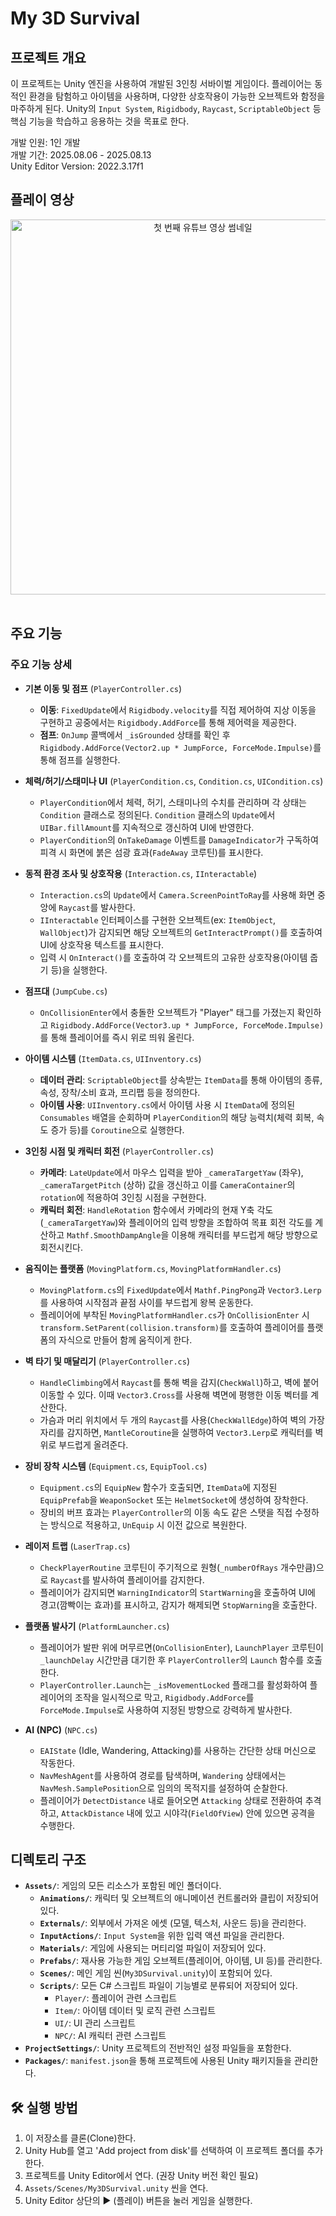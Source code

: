 # My 3D Survival

## 프로젝트 개요

이 프로젝트는 Unity 엔진을 사용하여 개발된 3인칭 서바이벌 게임이다. 플레이어는 동적인 환경을 탐험하고 아이템을 사용하며, 다양한 상호작용이 가능한 오브젝트와 함정을 마주하게 된다. Unity의 `Input System`, `Rigidbody`, `Raycast`, `ScriptableObject` 등 핵심 기능을 학습하고 응용하는 것을 목표로 한다.

개발 인원: 1인 개발
<br>
개발 기간: 2025.08.06 - 2025.08.13
<br>
Unity Editor Version: 2022.3.17f1

## 플레이 영상

<div align="center">

  <a href="https://www.youtube.com/watch?v=v-1ZMxP9bqI">
    <img src="https://img.youtube.com/vi/v-1ZMxP9bqI/maxresdefault.jpg" width="600" alt="첫 번째 유튜브 영상 썸네일">
  </a>
</div>

<br>

## 주요 기능

### 주요 기능 상세

-   **기본 이동 및 점프** (`PlayerController.cs`)
    -   **이동**: `FixedUpdate`에서 `Rigidbody.velocity`를 직접 제어하여 지상 이동을 구현하고 공중에서는 `Rigidbody.AddForce`를 통해 제어력을 제공한다.
    -   **점프**: `OnJump` 콜백에서 `_isGrounded` 상태를 확인 후 `Rigidbody.AddForce(Vector2.up * JumpForce, ForceMode.Impulse)`를 통해 점프를 실행한다.

-   **체력/허기/스태미나 UI** (`PlayerCondition.cs`, `Condition.cs`, `UICondition.cs`)
    -   `PlayerCondition`에서 체력, 허기, 스태미나의 수치를 관리하며 각 상태는 `Condition` 클래스로 정의된다. `Condition` 클래스의 `Update`에서 `UIBar.fillAmount`를 지속적으로 갱신하여 UI에 반영한다.
    -   `PlayerCondition`의 `OnTakeDamage` 이벤트를 `DamageIndicator`가 구독하여 피격 시 화면에 붉은 섬광 효과(`FadeAway` 코루틴)를 표시한다.

-   **동적 환경 조사 및 상호작용** (`Interaction.cs`, `IInteractable`)
    -   `Interaction.cs`의 `Update`에서 `Camera.ScreenPointToRay`를 사용해 화면 중앙에 `Raycast`를 발사한다.
    -   `IInteractable` 인터페이스를 구현한 오브젝트(ex: `ItemObject`, `WallObject`)가 감지되면 해당 오브젝트의 `GetInteractPrompt()`를 호출하여 UI에 상호작용 텍스트를 표시한다.
    -   입력 시 `OnInteract()`를 호출하여 각 오브젝트의 고유한 상호작용(아이템 줍기 등)을 실행한다.

-   **점프대** (`JumpCube.cs`)
    -   `OnCollisionEnter`에서 충돌한 오브젝트가 "Player" 태그를 가졌는지 확인하고 `Rigidbody.AddForce(Vector3.up * JumpForce, ForceMode.Impulse)`를 통해 플레이어를 즉시 위로 띄워 올린다.

-   **아이템 시스템** (`ItemData.cs`, `UIInventory.cs`)
    -   **데이터 관리**: `ScriptableObject`를 상속받는 `ItemData`를 통해 아이템의 종류, 속성, 장착/소비 효과, 프리팹 등을 정의한다.
    -   **아이템 사용**: `UIInventory.cs`에서 아이템 사용 시 `ItemData`에 정의된 `Consumables` 배열을 순회하며 `PlayerCondition`의 해당 능력치(체력 회복, 속도 증가 등)를 `Coroutine`으로 실행한다.

-   **3인칭 시점 및 캐릭터 회전** (`PlayerController.cs`)
    -   **카메라**: `LateUpdate`에서 마우스 입력을 받아 `_cameraTargetYaw` (좌우), `_cameraTargetPitch` (상하) 값을 갱신하고 이를 `CameraContainer`의 `rotation`에 적용하여 3인칭 시점을 구현한다.
    -   **캐릭터 회전**: `HandleRotation` 함수에서 카메라의 현재 Y축 각도(`_cameraTargetYaw`)와 플레이어의 입력 방향을 조합하여 목표 회전 각도를 계산하고 `Mathf.SmoothDampAngle`을 이용해 캐릭터를 부드럽게 해당 방향으로 회전시킨다.

-   **움직이는 플랫폼** (`MovingPlatform.cs`, `MovingPlatformHandler.cs`)
    -   `MovingPlatform.cs`의 `FixedUpdate`에서 `Mathf.PingPong`과 `Vector3.Lerp`를 사용하여 시작점과 끝점 사이를 부드럽게 왕복 운동한다.
    -   플레이어에 부착된 `MovingPlatformHandler.cs`가 `OnCollisionEnter` 시 `transform.SetParent(collision.transform)`를 호출하여 플레이어를 플랫폼의 자식으로 만들어 함께 움직이게 한다.

-   **벽 타기 및 매달리기** (`PlayerController.cs`)
    -   `HandleClimbing`에서 `Raycast`를 통해 벽을 감지(`CheckWall`)하고, 벽에 붙어 이동할 수 있다. 이때 `Vector3.Cross`를 사용해 벽면에 평행한 이동 벡터를 계산한다.
    -   가슴과 머리 위치에서 두 개의 `Raycast`를 사용(`CheckWallEdge`)하여 벽의 가장자리를 감지하면, `MantleCoroutine`을 실행하여 `Vector3.Lerp`로 캐릭터를 벽 위로 부드럽게 올려준다.

-   **장비 장착 시스템** (`Equipment.cs`, `EquipTool.cs`)
    -   `Equipment.cs`의 `EquipNew` 함수가 호출되면, `ItemData`에 지정된 `EquipPrefab`을 `WeaponSocket` 또는 `HelmetSocket`에 생성하여 장착한다.
    -   장비의 버프 효과는 `PlayerController`의 이동 속도 같은 스탯을 직접 수정하는 방식으로 적용하고, `UnEquip` 시 이전 값으로 복원한다.

-   **레이저 트랩** (`LaserTrap.cs`)
    -   `CheckPlayerRoutine` 코루틴이 주기적으로 원형(`_numberOfRays` 개수만큼)으로 `Raycast`를 발사하여 플레이어를 감지한다.
    -   플레이어가 감지되면 `WarningIndicator`의 `StartWarning`을 호출하여 UI에 경고(깜빡이는 효과)를 표시하고, 감지가 해제되면 `StopWarning`을 호출한다.

-   **플랫폼 발사기** (`PlatformLauncher.cs`)
    -   플레이어가 발판 위에 머무르면(`OnCollisionEnter`), `LaunchPlayer` 코루틴이 `_launchDelay` 시간만큼 대기한 후 `PlayerController`의 `Launch` 함수를 호출한다.
    -   `PlayerController.Launch`는 `_isMovementLocked` 플래그를 활성화하여 플레이어의 조작을 일시적으로 막고, `Rigidbody.AddForce`를 `ForceMode.Impulse`로 사용하여 지정된 방향으로 강력하게 발사한다.

-   **AI (NPC)** (`NPC.cs`)
    -   `EAIState` (Idle, Wandering, Attacking)를 사용하는 간단한 상태 머신으로 작동한다.
    -   `NavMeshAgent`를 사용하여 경로를 탐색하며, `Wandering` 상태에서는 `NavMesh.SamplePosition`으로 임의의 목적지를 설정하여 순찰한다.
    -   플레이어가 `DetectDistance` 내로 들어오면 `Attacking` 상태로 전환하여 추격하고, `AttackDistance` 내에 있고 시야각(`FieldOfView`) 안에 있으면 공격을 수행한다.

## 디렉토리 구조

-   **`Assets/`**: 게임의 모든 리소스가 포함된 메인 폴더이다.
    -   **`Animations/`**: 캐릭터 및 오브젝트의 애니메이션 컨트롤러와 클립이 저장되어 있다.
    -   **`Externals/`**: 외부에서 가져온 에셋 (모델, 텍스처, 사운드 등)을 관리한다.
    -   **`InputActions/`**: `Input System`을 위한 입력 액션 파일을 관리한다.
    -   **`Materials/`**: 게임에 사용되는 머티리얼 파일이 저장되어 있다.
    -   **`Prefabs/`**: 재사용 가능한 게임 오브젝트(플레이어, 아이템, UI 등)를 관리한다.
    -   **`Scenes/`**: 메인 게임 씬(`My3DSurvival.unity`)이 포함되어 있다.
    -   **`Scripts/`**: 모든 C# 스크립트 파일이 기능별로 분류되어 저장되어 있다.
        -   `Player/`: 플레이어 관련 스크립트
        -   `Item/`: 아이템 데이터 및 로직 관련 스크립트
        -   `UI/`: UI 관리 스크립트
        -   `NPC/`: AI 캐릭터 관련 스크립트
-   **`ProjectSettings/`**: Unity 프로젝트의 전반적인 설정 파일들을 포함한다.
-   **`Packages/`**: `manifest.json`을 통해 프로젝트에 사용된 Unity 패키지들을 관리한다.

## 🛠️ 실행 방법

1.  이 저장소를 클론(Clone)한다.
2.  Unity Hub를 열고 'Add project from disk'를 선택하여 이 프로젝트 폴더를 추가한다.
3.  프로젝트를 Unity Editor에서 연다. (권장 Unity 버전 확인 필요)
4.  `Assets/Scenes/My3DSurvival.unity` 씬을 연다.
5.  Unity Editor 상단의 ▶ (플레이) 버튼을 눌러 게임을 실행한다.
